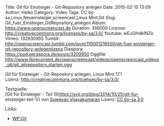 Title: Git für Einsteiger - Git-Repository anlegen
Date: 2015-02-15 13:09
Author: Heiko
Category: Video
Tags: CC by-sa,Linux,Neueinsteiger,screencast,Linux Mint,Git
Slug: Git_fuer_Einsteiger_GitRepository_anlegen
Album: https://www.openscreencast.de
Duration: 356000
License: http://creativecommons.org/licenses/by-sa/3.0/
Youtube: wEuGHdkINZo
Vimeo: 132930955
Tumblr: http://openscreencast.tumblr.com/post/110001218550/git-fuer-einsteiger-git-repository-anlegenlizenz
Diaspora: https://pod.geraspora.de/posts/3209950
Oggfile: http://www.librecontent.de/openscreencast/videos/openscreencast_videos_git/git_gitrepository_starten.ogg

Git für Einsteiger - Git-Repository anlegen, Linux Mint 17.1  
Lizenz: <http://creativecommons.org/licenses/by-sa/3.0/>  
  
Textquelle:  
[Git für Einsteiger - Teil 1](https://svij.org/blog/2014/10/25/git-fur-
einsteiger-teil-1/) von [Sujeevan Vijayakumaran](http://svij.org/) Lizenz: [CC
by-sa 3.0](http://creativecommons.org/licenses/by-sa/3.0/)

Links:

  * [WP:Git](http://de.wikipedia.org/wiki/Git "Link zu wikipedia.org/")

